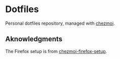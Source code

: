 # Dotfiles

Personal dotfiles repository, managed with [chezmoi](https://chezmoi.io/).

## Aknowledgments

The Firefox setup is from [chezmoi-firefox-setup](https://github.com/bradenhilton/chezmoi-firefox-setup).
